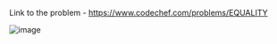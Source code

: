 Link to the problem - https://www.codechef.com/problems/EQUALITY



![image](https://github.com/Haleshot/Competitive-Programming/assets/57552973/97b6931a-cc78-41c3-b429-82adfcb0724f)
